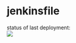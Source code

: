 # jenkinsfile
status of last deployment: <br>
<img src="https://github.com/YaroslavGorohov/jenkinsfile/tree/master/.github/workflows/jenkins-action/badge.svg?branch=production"><br>
